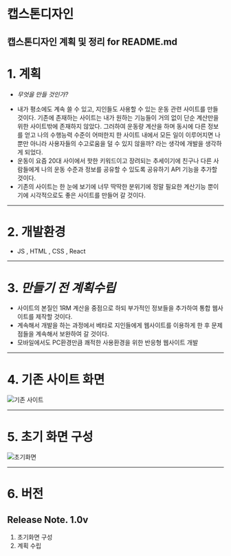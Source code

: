 # 캡스톤디자인
캡스톤디자인 계획 및 정리 for README.md
---
# 1. 계획

*  _무엇을 만들 것인가?_
  - 내가 평소에도 계속 쓸 수 있고, 지인들도 사용할 수 있는 운동 관련 사이트를 만들 것이다. 기존에 존재하는 사이트는 내가 원하는 기능들이 거의 없이
  단순 계산만을 위한 사이트밖에 존재하지 않았다. 그러하여 운동량 계산을 하며 동시에 다른 정보를 얻고 나의 수행능력 수준이 어떠한지 한 사이트 내에서
  모든 일이 이루어지면 나뿐만 아니라 사용자들의 수고로움을 덜 수 있지 않을까? 라는 생각에 개발을 생각하게 되었다. 
  - 운동이 요즘 20대 사이에서 핫한 키워드이고 장려되는 추세이기에 친구나 다른 사람들에게 나의 운동 수준과 정보를 공유할 수 있도록 공유하기 API 기능을 추가할 것이다. 
  - 기존의 사이트는 한 눈에 보기에 너무 딱딱한 분위기에 정말 필요한 계산기능 뿐이기에 시각적으로도 좋은 사이트를 만들어 갈 것이다.

---
# 2. 개발환경
  - JS , HTML , CSS , React

---
# 3. _만들기 전 계획수립_
  - 사이트의 본질인 1RM 계산을 중점으로 하되 부가적인 정보들을 추가하여 통합 웹사이트를 제작할 것이다.
  - 계속해서 개발을 하는 과정에서 베타로 지인들에게 웹사이트를 이용하게 한 후 문제점들을 계속해서 보완하여 갈 것이다.
  - 모바일에서도 PC환경만큼 쾌적한 사용환경을 위한 반응형 웹사이트 개발
---

# 4. 기존 사이트 화면
![기존 사이트](https://user-images.githubusercontent.com/100837725/156923263-c3492358-5fdf-4030-a3f3-7e8ce100e1f5.PNG)

---
# 5. 초기 화면 구성
![초기화면](https://user-images.githubusercontent.com/100837725/156922312-a5e84561-ea4c-4a49-89d1-52c57f045fe4.PNG)

---

# 6. 버전
Release Note.
1.0v
---
  1. 초기화면 구성
  2. 계획 수립
